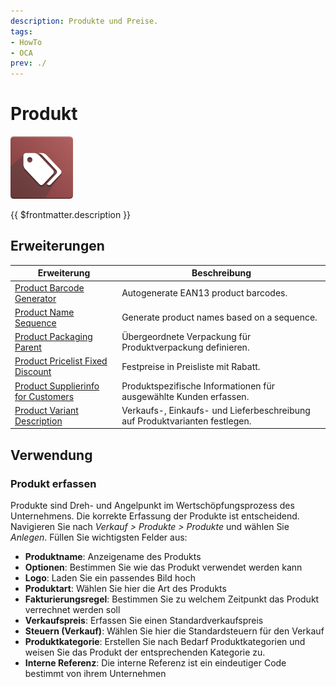 ```yaml
---
description: Produkte und Preise.
tags:
- HowTo
- OCA
prev: ./
---
```

# Produkt
![](assets/icons_odoo_product.png)

{{ $frontmatter.description }}

## Erweiterungen

| Erweiterung                                                                       | Beschreibung                                                                |
| --------------------------------------------------------------------------------- | --------------------------------------------------------------------------- |
| [Product Barcode Generator](Product%20Barcode%20Generator.md)                     | Autogenerate EAN13 product barcodes.                                        |
| [Product Name Sequence](Product%20Name%20Sequence.md)                             | Generate product names based on a sequence.                                 |
| [Product Packaging Parent](Product%20Packaging%20Parent.md)                       | Übergeordnete Verpackung für Produktverpackung definieren.                  |
| [Product Pricelist Fixed Discount](Product%20Pricelist%20Fixed%20Discount.md)     | Festpreise in Preisliste mit Rabatt.                                        |
| [Product Supplierinfo for Customers](Product%20Supplierinfo%20for%20Customers.md) | Produktspezifische Informationen für ausgewählte Kunden erfassen.           |
| [Product Variant Description](Product%20Variant%20Description.md)                 | Verkaufs-, Einkaufs- und Lieferbeschreibung auf Produktvarianten festlegen. |

## Verwendung

### Produkt erfassen

Produkte sind Dreh- und Angelpunkt im Wertschöpfungsprozess des Unternehmens. Die korrekte Erfassung der Produkte ist entscheidend. Navigieren Sie nach *Verkauf > Produkte > Produkte* und wählen Sie *Anlegen*. Füllen Sie wichtigsten Felder aus:

* **Produktname**: Anzeigename des Produkts
* **Optionen**: Bestimmen Sie wie das Produkt verwendet werden kann
* **Logo**: Laden Sie ein passendes Bild hoch
* **Produktart**: Wählen Sie hier die Art des Produkts
* **Fakturierungsregel**: Bestimmen Sie zu welchem Zeitpunkt das Produkt verrechnet werden soll
* **Verkaufspreis**: Erfassen Sie einen Standardverkaufspreis
* **Steuern (Verkauf)**: Wählen Sie hier die Standardsteuern für den Verkauf
* **Produktkategorie**: Erstellen Sie nach Bedarf Produktkategorien und weisen Sie das Produkt der entsprechenden Kategorie zu.
* **Interne Referenz**: Die interne Referenz ist ein eindeutiger Code bestimmt von ihrem Unternehmen
